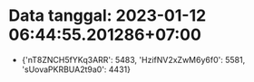 # Data tanggal: 2023-01-12 06:44:55.201286+07:00

* {'nT8ZNCH5fYKq3ARR': 5483, 'HzifNV2xZwM6y6f0': 5581, 'sUovaPKRBUA2t9a0': 4431}
